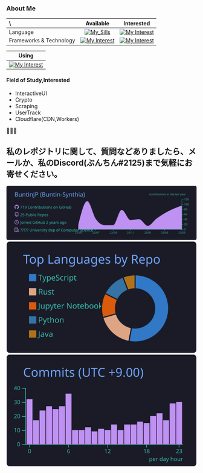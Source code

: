 ### About Me

<div>
  <center>

 | \ | Available | Interested |
|:--- | :---: | :---: |
|Language|   [![My_Sills](https://skill-icons.buntin.workers.dev/icons?i=ts,js,py,java,c)](https://buntin.xyz)    |     [![My Interest](https://skill-icons.buntin.workers.dev/icons?i=rust,go,crystal)](https://buntin.xyz)     |
| Frameworks & Technology |  [![My Interest](https://skill-icons.buntin.workers.dev/icons?i=react,redux,nodejs,docker,tensorflow)](https://buntin.xyz)       |     [![My Interest](https://skill-icons.buntin.workers.dev/icons?i=tauri,astro,nextjs,svelte)](https://buntin.xyz)     |

| Using|
| :---: |
|[![My Interest](https://skillicons.dev/icons?i=cloudflare,nginx,azure,gcp,linux,discord,neovim,vscode)](https://buntin.xyz) |

  
</center>
  </div>

#### Field of Study,Interested

- InteractiveUI
- Crypto
- Scraping
- UserTrack
- Cloudflare(CDN,Workers)

🤌🤌🤌
## 私のレポジトリに関して、質問などありましたら、メールか、私のDiscord(ぶんちん#2125)まで気軽にお寄せください。

[![](https://raw.githubusercontent.com/BuntinJP/BuntinJP/main/profile-summary-card-output/tokyonight/0-profile-details.svg)](https://buntin.xyz)
[![](https://raw.githubusercontent.com/BuntinJP/BuntinJP/main/profile-summary-card-output/tokyonight/1-repos-per-language.svg)](https://buntin.xyz) 
[![](https://raw.githubusercontent.com/BuntinJP/BuntinJP/main/profile-summary-card-output/tokyonight/4-productive-time.svg)](https://buntin.xyz)
